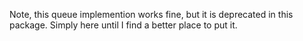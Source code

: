 Note, this queue implemention works fine, but it is deprecated in this package.  Simply here until I find a better place to put it.